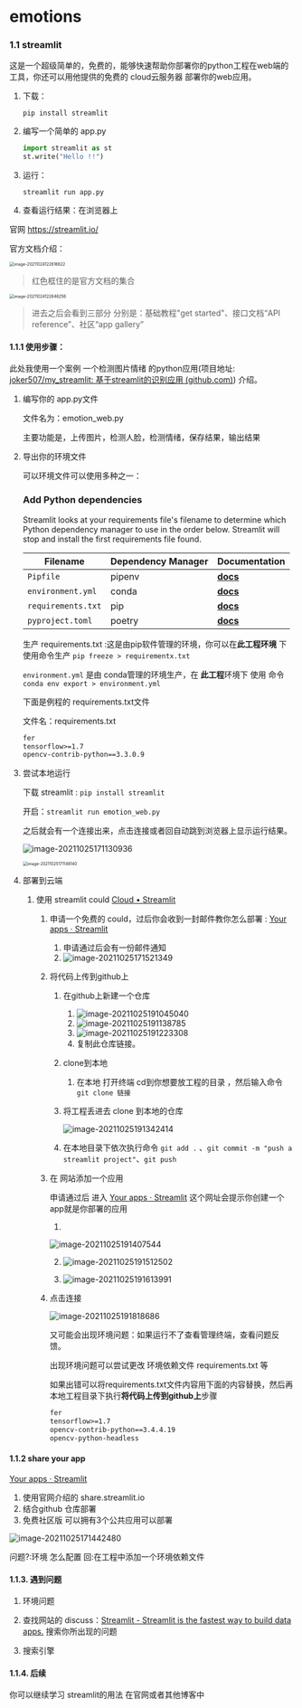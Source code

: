 # emotions


### 1.1 streamlit

这是一个超级简单的，免费的，能够快速帮助你部署你的python工程在web端的工具，你还可以用他提供的免费的 cloud云服务器 部署你的web应用。

1. 下载：

   `pip install streamlit`

2. 编写一个简单的 app.py

   ```python
   import streamlit as st
   st.write("Hello !!")
   ```

3. 运行：

   `streamlit run app.py`

4. 查看运行结果：在浏览器上



官网 https://streamlit.io/

官方文档介绍：

<img src="关于python项目部署这件事_md_files\image-20211024122616622.png" alt="image-20211024122616622" style="zoom:50%;" />

> 红色框住的是官方文档的集合

<img src="关于python项目部署这件事_md_files\image-20211024122646256.png" alt="image-20211024122646256" style="zoom:50%;" />

> 进去之后会看到三部分 分别是：基础教程"get started"、接口文档“API reference”、社区“app gallery”





#### 1.1.1 使用步骤：

此处我使用一个案例 一个检测图片情绪 的python应用(项目地址: [joker507/my_streamlit: 基于streamlit的识别应用 (github.com)](https://github.com/joker507/my_streamlit)) 介绍。

1. 编写你的 app.py文件

   文件名为：emotion_web.py

   主要功能是，上传图片，检测人脸，检测情绪，保存结果，输出结果


   

2. 导出你的环境文件

   可以环境文件可以使用多种之一：

   ### Add Python dependencies

   Streamlit looks at your requirements file's filename to determine which Python dependency manager to use in the order below. Streamlit will stop and install the first requirements file found.

   | **Filename**       | **Dependency Manager** | **Documentation**                                            |
   | ------------------ | ---------------------- | ------------------------------------------------------------ |
   | `Pipfile`          | pipenv                 | **[docs](https://pipenv-fork.readthedocs.io/en/latest/basics.html)** |
   | `environment.yml`  | conda                  | **[docs](https://conda.io/projects/conda/en/latest/user-guide/tasks/manage-environments.html#creating-an-environment-file-manually)** |
   | `requirements.txt` | pip                    | **[docs](https://pip.pypa.io/en/stable/user_guide/#)**       |
   | `pyproject.toml`   | poetry                 | **[docs](https://python-poetry.org/docs/basic-usage/)**      |

   生产 requirements.txt :这是由pip软件管理的环境，你可以在**此工程环境** 下 使用命令生产 `pip freeze > requirementx.txt`

   `environment.yml` 是由 conda管理的环境生产，在 **此工程**环境下 使用 命令 `conda env export > environment.yml`

   

   下面是例程的 requirements.txt文件

   文件名：requirements.txt

   ```tex
   fer
   tensorflow>=1.7 
   opencv-contrib-python==3.3.0.9
   ```

   

3. 尝试本地运行

   下载 streamlit : `pip install streamlit`

   开启：`streamlit run emotion_web.py`

   之后就会有一个连接出来，点击连接或者回自动跳到浏览器上显示运行结果。

   ![image-20211025171130936](关于python项目部署这件事_md_files\image-20211025171130936.png)

   <img src="关于python项目部署这件事_md_files\image-20211025171148140.png" alt="image-20211025171148140" style="zoom:50%;" />

   

4. 部署到云端 

   1. 使用 streamlit could [Cloud • Streamlit](https://streamlit.io/cloud)

      1. 申请一个免费的 could，过后你会收到一封邮件教你怎么部署 : [Your apps · Streamlit](https://share.streamlit.io/)

         1. 申请通过后会有一份邮件通知
         2. ![image-20211025171521349](关于python项目部署这件事_md_files\image-20211025171521349.png)

      2. 将代码上传到github上

         1. 在github上新建一个仓库

            1. ![image-20211025191045040](关于python项目部署这件事_md_files\image-20211025191045040.png)
            2. ![image-20211025191138785](关于python项目部署这件事_md_files\image-20211025191138785.png)
            3. ![image-20211025191223308](关于python项目部署这件事_md_files\image-20211025191223308.png)
            4. 复制此仓库链接。

         2. clone到本地

            1. 在本地 打开终端 cd到你想要放工程的目录 ，然后输入命令 `git clone 链接`

         3. 将工程丢进去 clone 到本地的仓库

            ![image-20211025191342414](关于python项目部署这件事_md_files\image-20211025191342414.png)

            

         4. 在本地目录下依次执行命令 `git add .` 、`git commit -m "push a streamlit project"`、`git push`

         

      3. 在 网站添加一个应用

         申请通过后 进入 [Your apps · Streamlit](https://share.streamlit.io/) 这个网址会提示你创建一个app就是你部署的应用

         1. 

         ![image-20211025191407544](关于python项目部署这件事_md_files\image-20211025191407544.png)

         2. ![image-20211025191512502](关于python项目部署这件事_md_files\image-20211025191512502.png)

         3. ![image-20211025191613991](关于python项目部署这件事_md_files\image-20211025191613991.png)

         

      4. 点击连接

         ![image-20211025191818686](关于python项目部署这件事_md_files\image-20211025191818686.png)

         又可能会出现环境问题：如果运行不了查看管理终端，查看问题反馈。

         出现环境问题可以尝试更改 环境依赖文件 requirements.txt 等

         如果出错可以将requirements.txt文件内容用下面的内容替换，然后再本地工程目录下执行**将代码上传到github上**步骤

         ```tex
         fer
         tensorflow>=1.7 
         opencv-contrib-python==3.4.4.19
         opencv-python-headless
         
         ```

         

#### 1.1.2 share your app

[Your apps · Streamlit](https://share.streamlit.io/)

1. 使用官网介绍的 share.streamlit.io
2. 结合github 仓库部署 
3. 免费社区版 可以拥有3个公共应用可以部署

![image-20211025171442480](关于python项目部署这件事_md_files\image-20211025171442480.png)

问题?:环境 怎么配置 回:在工程中添加一个环境依赖文件



#### 1.1.3. 遇到问题

1. 环境问题

2. 查找网站的 discuss：[Streamlit - Streamlit is the fastest way to build data apps.](https://discuss.streamlit.io/) 搜索你所出现的问题
3. 搜索引擎

#### 1.1.4. 后续

你可以继续学习 streamlit的用法 在官网或者其他博客中

